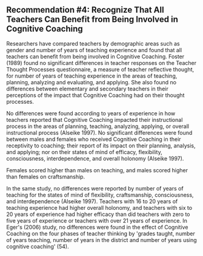## Recommendation #4: Recognize That All Teachers Can Benefit from Being Involved in Cognitive Coaching

Researchers have compared teachers by demographic areas such as gender and number of years of teaching experience and found that all teachers can benefit from being involved in Cognitive Coaching. Foster (1989) found no significant differences in teacher responses on the Teacher Thought Processes questionnaire, a measure of teacher reflective thought, for number of years of teaching experience in the areas of teaching, planning, analyzing and evaluating, and applying. She also found no differences between elementary and secondary teachers in their perceptions of the impact that Cognitive Coaching had on their thought processes.

No differences were found according to years of experience in how teachers reported that Cognitive Coaching impacted their instructional process in the areas of planning, teaching, analyzing, applying, or overall instructional process (Alseike 1997). No significant differences were found between males and females who received Cognitive Coaching in their receptivity to coaching; their report of its impact on their planning, analysis, and applying; nor on their states of mind of efficacy, flexibility, consciousness, interdependence, and overall holonomy (Alseike 1997).

Females scored higher than males on teaching, and males scored higher than females on craftsmanship.

In the same study, no differences were reported by number of years of teaching for the states of mind of flexibility, craftsmanship, consciousness, and interdependence (Alseike 1997). Teachers with 16 to 20 years of teaching experience had higher overall holonomy, and teachers with six to 20 years of experience had higher efficacy than did teachers with zero to five years of experience or teachers with over 21 years of experience. In Eger's (2006) study, no differences were found in the effect of Cognitive Coaching on the four phases of teacher thinking by 'grades taught, number of years teaching, number of years in the district and number of years using cognitive coaching' (54).